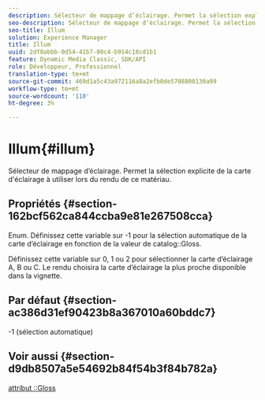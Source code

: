```yaml
---
description: Sélecteur de mappage d’éclairage. Permet la sélection explicite de la carte d'éclairage à utiliser lors du rendu de ce matériau.
seo-description: Sélecteur de mappage d’éclairage. Permet la sélection explicite de la carte d'éclairage à utiliser lors du rendu de ce matériau.
seo-title: Illum
solution: Experience Manager
title: Illum
uuid: 2df0abbb-0d54-41b7-80c4-b914c18cd1b1
feature: Dynamic Media Classic, SDK/API
role: Développeur, Professionnel
translation-type: tm+mt
source-git-commit: 469d1a5c43a972116a8a2efb0de5708800130a99
workflow-type: tm+mt
source-wordcount: '110'
ht-degree: 3%

---
```



# Illum{#illum}

Sélecteur de mappage d’éclairage. Permet la sélection explicite de la carte d&#39;éclairage à utiliser lors du rendu de ce matériau.

## Propriétés {#section-162bcf562ca844ccba9e81e267508cca}

Enum. Définissez cette variable sur -1 pour la sélection automatique de la carte d’éclairage en fonction de la valeur de catalog::Gloss.

Définissez cette variable sur 0, 1 ou 2 pour sélectionner la carte d’éclairage A, B ou C. Le rendu choisira la carte d’éclairage la plus proche disponible dans la vignette.

## Par défaut {#section-ac386d31ef90423b8a367010a60bddc7}

-1 (sélection automatique)

## Voir aussi {#section-d9db8507a5e54692b84f54b3f84b782a}

[attribut ::Gloss](../../../../../ir-api/material-cat/image-rendering-api-ref/c-ir-material-catalog/c-ir-material-data-reference/r-ir-cat-gloss.md#reference-5277f62a67e2408ab94699aa712f1eeb)
